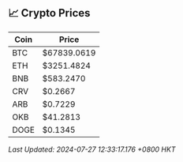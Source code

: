 ## 📈 Crypto Prices

| Coin | Price |
| ---- | ----- |
| BTC | $67839.0619 |
| ETH | $3251.4824 |
| BNB | $583.2470 |
| CRV | $0.2667 |
| ARB | $0.7229 |
| OKB | $41.2813 |
| DOGE | $0.1345 |

_Last Updated: 2024-07-27 12:33:17.176 +0800 HKT_